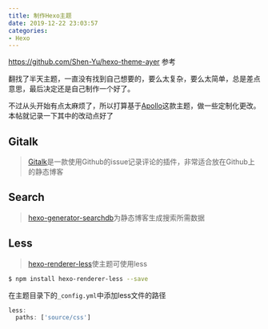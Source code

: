 ```yaml
---
title: 制作Hexo主题
date: 2019-12-22 23:03:57
categories:
- Hexo
---
```


https://github.com/Shen-Yu/hexo-theme-ayer 参考

翻找了半天主题，一直没有找到自己想要的，要么太复杂，要么太简单，总是差点意思，最后决定还是自己制作一个好了。

不过从头开始有点太麻烦了，所以打算基于[Apollo](https://github.com/pinggod/hexo-theme-apollo)这款主题，做一些定制化更改。本帖就记录一下其中的改动点好了

## Gitalk

> [Gitalk](https://gitalk.github.io)是一款使用Github的issue记录评论的插件，非常适合放在Github上的静态博客

## Search

> [hexo-generator-searchdb](https://github.com/theme-next/hexo-generator-searchdb)为静态博客生成搜索所需数据

## Less

> [hexo-renderer-less](https://github.com/hexojs/hexo-renderer-less)使主题可使用less

```bash
$ npm install hexo-renderer-less --save
```

在主题目录下的`_config.yml`中添加less文件的路径

```js
less:
  paths: ['source/css']
```